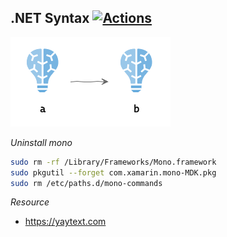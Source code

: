 ## .NET Syntax [![Actions](https://github.com/wk-j/dotnet-syntax/workflows/Build/badge.svg)](https://github.com/wk-j/dotnet-syntax/actions)

![](resource/diagram/architecture.png)

*Uninstall mono*

```bash
sudo rm -rf /Library/Frameworks/Mono.framework
sudo pkgutil --forget com.xamarin.mono-MDK.pkg
sudo rm /etc/paths.d/mono-commands
```

*Resource*

- https://yaytext.com